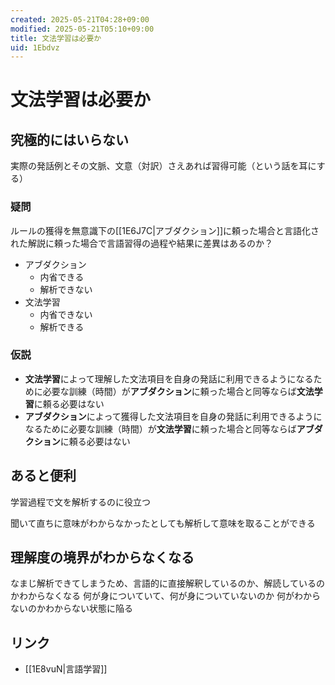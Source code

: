 ```yaml
---
created: 2025-05-21T04:28+09:00
modified: 2025-05-21T05:10+09:00
title: 文法学習は必要か
uid: 1Ebdvz
---
```


# 文法学習は必要か

## 究極的にはいらない

実際の発話例とその文脈、文意（対訳）さえあれば習得可能（という話を耳にする）

### 疑問

ルールの獲得を無意識下の[[1E6J7C|アブダクション]]に頼った場合と言語化された解説に頼った場合で言語習得の過程や結果に差異はあるのか？

- アブダクション
    - 内省できる
    - 解析できない
- 文法学習
    - 内省できない
    - 解析できる

### 仮説

- **文法学習**によって理解した文法項目を自身の発話に利用できるようになるために必要な訓練（時間）が**アブダクション**に頼った場合と同等ならば**文法学習**に頼る必要はない
- **アブダクション**によって獲得した文法項目を自身の発話に利用できるようになるために必要な訓練（時間）が**文法学習**に頼った場合と同等ならば**アブダクション**に頼る必要はない

## あると便利

学習過程で文を解析するのに役立つ

聞いて直ちに意味がわからなかったとしても解析して意味を取ることができる

## 理解度の境界がわからなくなる

なまじ解析できてしまうため、言語的に直接解釈しているのか、解読しているのかわからなくなる
何が身についていて、何が身についていないのか
何がわからないのかわからない状態に陥る

## リンク

- [[1E8vuN|言語学習]]